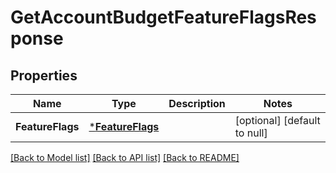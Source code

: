 # GetAccountBudgetFeatureFlagsResponse

## Properties
Name | Type | Description | Notes
------------ | ------------- | ------------- | -------------
**FeatureFlags** | [***FeatureFlags**](FeatureFlags.md) |  | [optional] [default to null]

[[Back to Model list]](../README.md#documentation-for-models) [[Back to API list]](../README.md#documentation-for-api-endpoints) [[Back to README]](../README.md)

